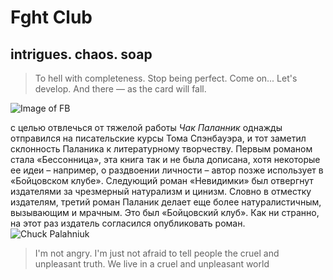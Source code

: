 # Fght Club 
## intrigues. chaos. soap
>To hell with completeness. Stop being perfect. Come on... Let's develop. And there — as the card will fall.

![Image of FB]((https://wp.scoopwhoop.com/wp-content/uploads/2016/01/569f99ff6e510a48bedd0622_133673379.jpg))

с целью отвлечься от тяжелой работы *Чак Паланник* однажды отправился на писательские курсы Тома Спэнбауэра, и тот заметил склонность Паланика к литературному творчеству. Первым романом стала «Бессонница», эта книга так и не была дописана, хотя некоторые ее идеи – например, о раздвоении личности – автор позже использует в «Бойцовском клубе». Следующий роман «Невидимки» был отвергнут издателями за чрезмерный натурализм и цинизм. Словно в отместку издателям, третий роман Паланик делает еще более натуралистичным, вызывающим и мрачным. Это был «Бойцовский клуб». Как ни странно, на этот раз издатель согласился опубликовать роман.
![Chuck Palahniuk]((https://fiction-2018.pravilamag.ru/img/5a5cb230ab558403ba94b40d/1130392/upload-eb9704b0-e264-11e8-8afa-7d810c30c213.jpg)) 
>I'm not angry. I'm just not afraid to tell people the cruel and unpleasant truth. We live in a cruel and unpleasant world
